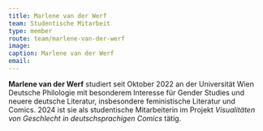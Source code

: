 ```yaml
---
title: Marlene van der Werf
team: Studentische Mitarbeit
type: member
route: team/marlene-van-der-werf
image:
caption: Marlene van der Werf
email:
---
```


**Marlene van der Werf** studiert seit Oktober 2022 an der Universität Wien Deutsche Philologie mit besonderem Interesse für Gender Studies und neuere deutsche Literatur, insbesondere feministische Literatur und Comics. 2024 ist sie als studentische Mitarbeiterin im Projekt _Visualitäten von Geschlecht in deutschsprachigen Comics_ tätig. 

